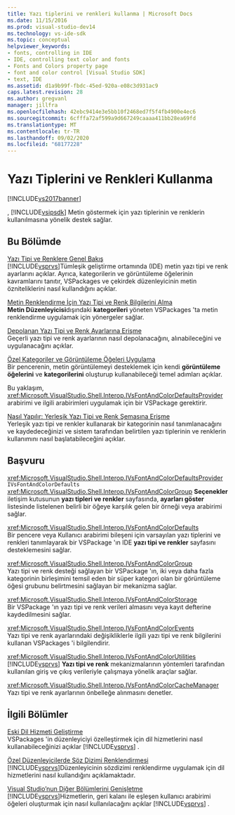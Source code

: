 ```yaml
---
title: Yazı tiplerini ve renkleri kullanma | Microsoft Docs
ms.date: 11/15/2016
ms.prod: visual-studio-dev14
ms.technology: vs-ide-sdk
ms.topic: conceptual
helpviewer_keywords:
- fonts, controlling in IDE
- IDE, controlling text color and fonts
- Fonts and Colors property page
- font and color control [Visual Studio SDK]
- text, IDE
ms.assetid: d1a9b99f-fbdc-45ed-920a-e08c3d931ac9
caps.latest.revision: 28
ms.author: gregvanl
manager: jillfra
ms.openlocfilehash: 42ebc9414e3e5bb10f2468ed7f5f4fb4900e4ec6
ms.sourcegitcommit: 6cfffa72af599a9d667249caaaa411bb28ea69fd
ms.translationtype: MT
ms.contentlocale: tr-TR
ms.lasthandoff: 09/02/2020
ms.locfileid: "68177228"
---
```

# <a name="using-fonts-and-colors"></a>Yazı Tiplerini ve Renkleri Kullanma
[!INCLUDE[vs2017banner](../includes/vs2017banner.md)]

, [!INCLUDE[vsipsdk](../includes/vsipsdk-md.md)] Metin göstermek için yazı tiplerinin ve renklerin kullanılmasına yönelik destek sağlar.  
  
## <a name="in-this-section"></a>Bu Bölümde  
 [Yazı Tipi ve Renklere Genel Bakış](../extensibility/font-and-color-overview.md)  
 [!INCLUDE[vsprvs](../includes/vsprvs-md.md)]Tümleşik geliştirme ortamında (IDE) metin yazı tipi ve renk ayarlarını açıklar. Ayrıca, kategorilerin ve görüntüleme öğelerinin kavramlarını tanıtır, VSPackages ve çekirdek düzenleyicinin metin özniteliklerini nasıl kullandığını açıklar.  
  
 [Metin Renklendirme İçin Yazı Tipi ve Renk Bilgilerini Alma](../extensibility/getting-font-and-color-information-for-text-colorization.md)  
 **Metin Düzenleyicisi**dışındaki **kategorileri** yöneten VSPackages 'ta metin renklendirme uygulamak için yönergeler sağlar.  
  
 [Depolanan Yazı Tipi ve Renk Ayarlarına Erişme](../extensibility/accessing-stored-font-and-color-settings.md)  
 Geçerli yazı tipi ve renk ayarlarının nasıl depolanacağını, alınabileceğini ve uygulanacağını açıklar.  
  
 [Özel Kategoriler ve Görüntüleme Öğeleri Uygulama](../extensibility/implementing-custom-categories-and-display-items.md)  
 Bir pencerenin, metin görüntülemeyi desteklemek için kendi **görüntüleme öğelerini** ve **kategorilerini** oluşturup kullanabileceği temel adımları açıklar.  
  
 Bu yaklaşım, <xref:Microsoft.VisualStudio.Shell.Interop.IVsFontAndColorDefaultsProvider> arabirimi ve ilgili arabirimleri uygulamak için bir VSPackage gerektirir.  
  
 [Nasıl Yapılır: Yerleşik Yazı Tipi ve Renk Şemasına Erişme](../extensibility/how-to-access-the-built-in-fonts-and-color-scheme.md)  
 Yerleşik yazı tipi ve renkler kullanarak bir kategorinin nasıl tanımlanacağını ve kaydedeceğinizi ve sistem tarafından belirtilen yazı tiplerinin ve renklerin kullanımını nasıl başlatabileceğini açıklar.  
  
## <a name="reference"></a>Başvuru  
 <xref:Microsoft.VisualStudio.Shell.Interop.IVsFontAndColorDefaultsProvider>  
 `IVsFontAndColorDefaults` <xref:Microsoft.VisualStudio.Shell.Interop.IVsFontAndColorGroup> **Seçenekler** iletişim kutusunun **yazı tipleri ve renkler** sayfasında, **ayarları göster** listesinde listelenen belirli bir öğeye karşılık gelen bir örneği veya arabirimi sağlar.  
  
 <xref:Microsoft.VisualStudio.Shell.Interop.IVsFontAndColorDefaults>  
 Bir pencere veya Kullanıcı arabirimi bileşeni için varsayılan yazı tiplerini ve renkleri tanımlayarak bir VSPackage 'ın IDE **yazı tipi ve renkler** sayfasını desteklemesini sağlar.  
  
 <xref:Microsoft.VisualStudio.Shell.Interop.IVsFontAndColorGroup>  
 Yazı tipi ve renk desteği sağlayan bir VSPackage 'ın, iki veya daha fazla kategorinin birleşimini temsil eden bir süper kategori olan bir görüntüleme öğesi grubunu belirtmesini sağlayan bir mekanizma sağlar.  
  
 <xref:Microsoft.VisualStudio.Shell.Interop.IVsFontAndColorStorage>  
 Bir VSPackage 'ın yazı tipi ve renk verileri almasını veya kayıt defterine kaydedilmesini sağlar.  
  
 <xref:Microsoft.VisualStudio.Shell.Interop.IVsFontAndColorEvents>  
 Yazı tipi ve renk ayarlarındaki değişikliklerle ilgili yazı tipi ve renk bilgilerini kullanan VSPackages 'i bilgilendirir.  
  
 <xref:Microsoft.VisualStudio.Shell.Interop.IVsFontAndColorUtilities>  
 [!INCLUDE[vsprvs](../includes/vsprvs-md.md)] **Yazı tipi ve renk** mekanizmalarının yöntemleri tarafından kullanılan giriş ve çıkış verileriyle çalışmaya yönelik araçlar sağlar.  
  
 <xref:Microsoft.VisualStudio.Shell.Interop.IVsFontAndColorCacheManager>  
 Yazı tipi ve renk ayarlarının önbelleğe alınmasını denetler.  
  
## <a name="related-sections"></a>İlgili Bölümler  
 [Eski Dil Hizmeti Geliştirme](../extensibility/internals/developing-a-legacy-language-service.md)  
 VSPackages 'in düzenleyiciyi özelleştirmek için dil hizmetlerini nasıl kullanabileceğinizi açıklar [!INCLUDE[vsprvs](../includes/vsprvs-md.md)] .  
  
 [Özel Düzenleyicilerde Söz Dizimi Renklendirmesi](../extensibility/syntax-coloring-in-custom-editors.md)  
 [!INCLUDE[vsprvs](../includes/vsprvs-md.md)]Düzenleyicinin sözdizimi renklendirme uygulamak için dil hizmetlerini nasıl kullandığını açıklamaktadır.  
  
 [Visual Studio’nun Diğer Bölümlerini Genişletme](../extensibility/extending-other-parts-of-visual-studio.md)  
 [!INCLUDE[vsprvs](../includes/vsprvs-md.md)]Hizmetlerin, geri kalanı ile eşleşen kullanıcı arabirimi öğeleri oluşturmak için nasıl kullanılacağını açıklar [!INCLUDE[vsprvs](../includes/vsprvs-md.md)] .
